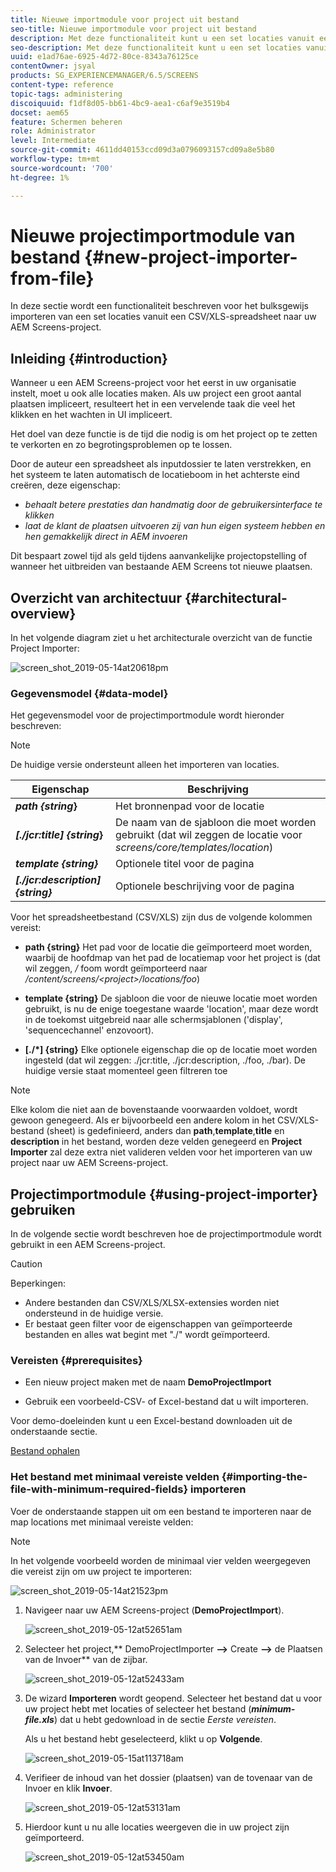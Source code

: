 ```yaml
---
title: Nieuwe importmodule voor project uit bestand
seo-title: Nieuwe importmodule voor project uit bestand
description: Met deze functionaliteit kunt u een set locaties vanuit een CSV/XLS-spreadsheet bulksgewijs importeren naar uw AEM Screens-project.
seo-description: Met deze functionaliteit kunt u een set locaties vanuit een CSV/XLS-spreadsheet bulksgewijs importeren naar uw AEM Screens-project.
uuid: e1ad76ae-6925-4d72-80ce-8343a76125ce
contentOwner: jsyal
products: SG_EXPERIENCEMANAGER/6.5/SCREENS
content-type: reference
topic-tags: administering
discoiquuid: f1df8d05-bb61-4bc9-aea1-c6af9e3519b4
docset: aem65
feature: Schermen beheren
role: Administrator
level: Intermediate
source-git-commit: 4611dd40153ccd09d3a0796093157cd09a8e5b80
workflow-type: tm+mt
source-wordcount: '700'
ht-degree: 1%

---
```



# Nieuwe projectimportmodule van bestand {#new-project-importer-from-file}

In deze sectie wordt een functionaliteit beschreven voor het bulksgewijs importeren van een set locaties vanuit een CSV/XLS-spreadsheet naar uw AEM Screens-project.

## Inleiding {#introduction}

Wanneer u een AEM Screens-project voor het eerst in uw organisatie instelt, moet u ook alle locaties maken. Als uw project een groot aantal plaatsen impliceert, resulteert het in een vervelende taak die veel het klikken en het wachten in UI impliceert.

Het doel van deze functie is de tijd die nodig is om het project op te zetten te verkorten en zo begrotingsproblemen op te lossen.

Door de auteur een spreadsheet als inputdossier te laten verstrekken, en het systeem te laten automatisch de locatieboom in het achterste eind creëren, deze eigenschap:

* *behaalt betere prestaties dan handmatig door de gebruikersinterface te klikken*
* *laat de klant de plaatsen uitvoeren zij van hun eigen systeem hebben en hen gemakkelijk direct in AEM invoeren*

Dit bespaart zowel tijd als geld tijdens aanvankelijke projectopstelling of wanneer het uitbreiden van bestaande AEM Screens tot nieuwe plaatsen.

## Overzicht van architectuur {#architectural-overview}

In het volgende diagram ziet u het architecturale overzicht van de functie Project Importer:

![screen_shot_2019-05-14at20618pm](assets/screen_shot_2019-05-14at20618pm.png)

### Gegevensmodel {#data-model}

Het gegevensmodel voor de projectimportmodule wordt hieronder beschreven:

>[!NOTE]
>
>De huidige versie ondersteunt alleen het importeren van locaties.

| **Eigenschap** | **Beschrijving** |
|---|---|
| ***path {string*}** | Het bronnenpad voor de locatie |
| ***[./jcr:title] {string*}** | De naam van de sjabloon die moet worden gebruikt (dat wil zeggen de locatie voor *screens/core/templates/location*) |
| ***template {string}*** | Optionele titel voor de pagina |
| ***[./jcr:description] {string}*** | Optionele beschrijving voor de pagina |

Voor het spreadsheetbestand (CSV/XLS) zijn dus de volgende kolommen vereist:

* **path {string}** Het pad voor de locatie die geïmporteerd moet worden, waarbij de hoofdmap van het pad de locatiemap voor het project is (dat wil zeggen,  */* foom wordt geïmporteerd naar  */content/screens/&lt;project>/locations/foo*)

* **template {string}** De sjabloon die voor de nieuwe locatie moet worden gebruikt, is nu de enige toegestane waarde &#39;location&#39;, maar deze wordt in de toekomst uitgebreid naar alle schermsjablonen (&#39;display&#39;, &#39;sequencechannel&#39; enzovoort).
* **[./*] {string}** Elke optionele eigenschap die op de locatie moet worden ingesteld (dat wil zeggen: ./jcr:title, ./jcr:description, ./foo, ./bar). De huidige versie staat momenteel geen filtreren toe

>[!NOTE]
>
>Elke kolom die niet aan de bovenstaande voorwaarden voldoet, wordt gewoon genegeerd. Als er bijvoorbeeld een andere kolom in het CSV/XLS-bestand (sheet) is gedefinieerd, anders dan **path**,**template**,**title** en **description** in het bestand, worden deze velden genegeerd en **Project Importer** zal deze extra niet valideren velden voor het importeren van uw project naar uw AEM Screens-project.

## Projectimportmodule {#using-project-importer} gebruiken

In de volgende sectie wordt beschreven hoe de projectimportmodule wordt gebruikt in een AEM Screens-project.

>[!CAUTION]
>
>Beperkingen:
>
>* Andere bestanden dan CSV/XLS/XLSX-extensies worden niet ondersteund in de huidige versie.
>* Er bestaat geen filter voor de eigenschappen van geïmporteerde bestanden en alles wat begint met &quot;./&quot; wordt geïmporteerd.

>



### Vereisten {#prerequisites}

* Een nieuw project maken met de naam **DemoProjectImport**

* Gebruik een voorbeeld-CSV- of Excel-bestand dat u wilt importeren.

Voor demo-doeleinden kunt u een Excel-bestand downloaden uit de onderstaande sectie.

[Bestand ophalen](assets/minimal-file.xls)

### Het bestand met minimaal vereiste velden {#importing-the-file-with-minimum-required-fields} importeren

Voer de onderstaande stappen uit om een bestand te importeren naar de map locations met minimaal vereiste velden:

>[!NOTE]
>
>In het volgende voorbeeld worden de minimaal vier velden weergegeven die vereist zijn om uw project te importeren:

![screen_shot_2019-05-14at21523pm](assets/screen_shot_2019-05-14at21523pm.png)

1. Navigeer naar uw AEM Screens-project (**DemoProjectImport**).

   ![screen_shot_2019-05-12at52651am](assets/screen_shot_2019-05-12at52651am.png)

1. Selecteer het project,** DemoProjectImporter **—>** Create **—>** de Plaatsen van de Invoer** van de zijbar.

   ![screen_shot_2019-05-12at52433am](assets/screen_shot_2019-05-12at52433am.png)

1. De wizard **Importeren** wordt geopend. Selecteer het bestand dat u voor uw project hebt met locaties of selecteer het bestand (***minimum-file.xls***) dat u hebt gedownload in de sectie *Eerste vereisten*.

   Als u het bestand hebt geselecteerd, klikt u op **Volgende**.

   ![screen_shot_2019-05-15at113718am](assets/screen_shot_2019-05-15at113718am.png)

1. Verifieer de inhoud van het dossier (plaatsen) van de tovenaar van de Invoer en klik **Invoer**.

   ![screen_shot_2019-05-12at53131am](assets/screen_shot_2019-05-12at53131am.png)

1. Hierdoor kunt u nu alle locaties weergeven die in uw project zijn geïmporteerd.

   ![screen_shot_2019-05-12at53450am](assets/screen_shot_2019-05-12at53450am.png)

